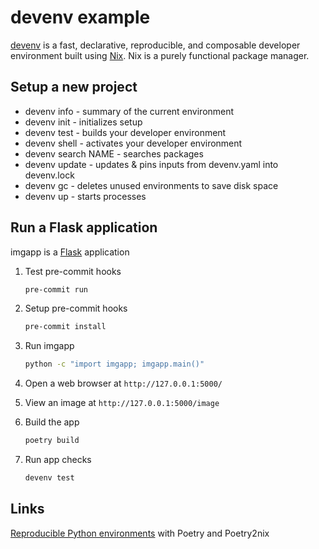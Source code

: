 # devenv example

[devenv][100] is a fast, declarative, reproducible, and composable developer
environment built using [Nix][110]. Nix is a purely functional package manager.

[100]: https://github.com/cachix/devenv

[110]: https://github.com/NixOS/nix

## Setup a new project

- devenv info - summary of the current environment
- devenv init - initializes setup
- devenv test - builds your developer environment
- devenv shell - activates your developer environment
- devenv search NAME - searches packages
- devenv update - updates & pins inputs from devenv.yaml into devenv.lock
- devenv gc - deletes unused environments to save disk space
- devenv up - starts processes

## Run a Flask application

imgapp is a [Flask][200] application

[200]: https://github.com/pallets/flask

1. Test pre-commit hooks

    ```sh
    pre-commit run
    ```

2. Setup pre-commit hooks

    ```sh
    pre-commit install
    ```

3. Run imgapp

    ```sh
    python -c "import imgapp; imgapp.main()"
    ```

4. Open a web browser at `http://127.0.0.1:5000/`

5. View an image at `http://127.0.0.1:5000/image`

6. Build the app

    ```sh
    poetry build
    ```

7. Run app checks

    ```sh
    devenv test
    ```

## Links

[Reproducible Python environments][1000] with Poetry and Poetry2nix

[1000]: https://www.tweag.io/blog/2020-08-12-poetry2nix/
